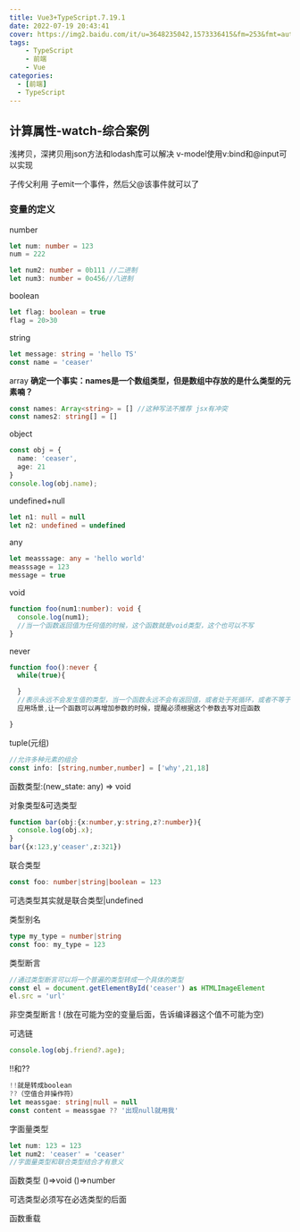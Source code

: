 ```yaml
---
title: Vue3+TypeScript.7.19.1
date: 2022-07-19 20:43:41
cover: https://img2.baidu.com/it/u=3648235042,1573336415&fm=253&fmt=auto&app=138&f=PNG?w=888&h=500
tags:
    - TypeScript
    - 前端
    - Vue
categories:
  - [前端]
  - TypeScript
---
```


## 计算属性-watch-综合案例

浅拷贝，深拷贝用json方法和lodash库可以解决
v-model使用v:bind和@input可以实现

子传父利用 子emit一个事件，然后父@该事件就可以了

### 变量的定义
number
```typescript
let num: number = 123
num = 222

let num2: number = 0b111 //二进制
let num3: number = 0o456//八进制
```

boolean
```typescript
let flag: boolean = true
flag = 20>30
```

string
```typescript
let message: string = 'hello TS'
const name = 'ceaser'
```

array
**确定一个事实：names是一个数组类型，但是数组中存放的是什么类型的元素喃？**
```typescript
const names: Array<string> = [] //这种写法不推荐 jsx有冲突
const names2: string[] = []
```

object
```typescript
const obj = {
  name: 'ceaser',
  age: 21
}
console.log(obj.name);
```

undefined+null
```typescript
let n1: null = null
let n2: undefined = undefined
```

any
```typescript
let measssage: any = 'hello world'
measssage = 123
message = true
```

void
```typescript
function foo(num1:number): void {
  console.log(num1);
  //当一个函数返回值为任何值的时候，这个函数就是void类型，这个也可以不写
}
```

never
```typescript
function foo():never {
  while(true){

  }
  //表示永远不会发生值的类型，当一个函数永远不会有返回值，或者处于死循环，或者不等于任何值
  应用场景,让一个函数可以再增加参数的时候，提醒必须根据这个参数去写对应函数

}
```

tuple(元组)
```typescript
//允许多种元素的组合
const info: [string,number,number] = ['why',21,18]
```

函数类型:(new_state: any) => void

对象类型&可选类型
```typescript
function bar(obj:{x:number,y:string,z?:number}){
  console.log(obj.x);
}
bar({x:123,y'ceaser',z:321})
```

联合类型
```typescript
const foo: number|string|boolean = 123
```
可选类型其实就是联合类型|undefined

类型别名
```typescript
type my_type = number|string
const foo: my_type = 123
```

类型断言
```typescript
//通过类型断言可以将一个普遍的类型转成一个具体的类型
const el = document.getElementById('ceaser') as HTMLImageElement
el.src = 'url'
```
非空类型断言  ! (放在可能为空的变量后面，告诉编译器这个值不可能为空)


可选链
```typescript
console.log(obj.friend?.age);

```

!!和??
```typescript
!!就是转成boolean
??（空值合并操作符）
let meassgae: string|null = null
const content = meassgae ?? '出现null就用我'
```

字面量类型
```typescript
let num: 123 = 123
let num2: 'ceaser' = 'ceaser'
//字面量类型和联合类型结合才有意义
```

函数类型
()=>void
()=>number

可选类型必须写在必选类型的后面


函数重载

